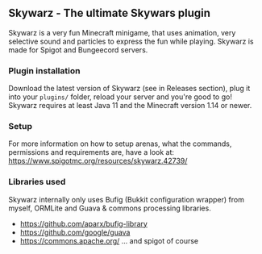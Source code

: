 ## Skywarz - The ultimate Skywars plugin
Skywarz is a very fun Minecraft minigame, that uses animation, very selective sound and particles to express the fun while playing. Skywarz is made for Spigot and Bungeecord servers.

### Plugin installation
Download the latest version of Skywarz (see in Releases section), plug it into your `plugins/` folder, reload your server and you're good to go!
Skywarz requires at least Java 11 and the Minecraft version 1.14 or newer.

### Setup
For more information on how to setup arenas, what the commands, permissions and requirements are, have a look at:
https://www.spigotmc.org/resources/skywarz.42739/

### Libraries used
Skywarz internally only uses Bufig (Bukkit configuration wrapper) from myself, ORMLite and Guava & commons processing libraries.
- https://github.com/aparx/bufig-library
- https://github.com/google/guava
- https://commons.apache.org/
... and spigot of course
